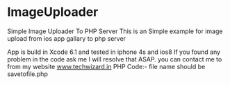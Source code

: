 # ImageUploader
Simple Image Uploader To PHP Server
This is an Simple example for image upload from ios app gallary to php server

App is build in Xcode 6.1 and tested in iphone 4s and ios8 
If you found any problem in the code ask me I will resolve that ASAP.
you can contact me to from my website www.techwizard.in
PHP Code:-
file name should be savetofile.php
<?php


//if (isset($_FILES['userfile'])) {
$username=$_POST['full_name'];
$mobile=$_POST['mobile'];
    // Example:
$myfile = fopen("log.txt", "w") or die("Unable to open file!");
$txt = fread($myfile,filesize("log.txt"));
$txt = $txt. "\n------------------"."The time is " . date("h:i:sa")."------------------------- \n".$_FILES['userfile']['name']."\n".$username."\n".$mobile;
fwrite($myfile, $txt);



    move_uploaded_file($_FILES['userfile']['tmp_name'], "uploads/" . $_FILES['userfile']['name']);
    echo 'successful'.$username." ".$mobile;
//}
fclose($myfile);
?>
